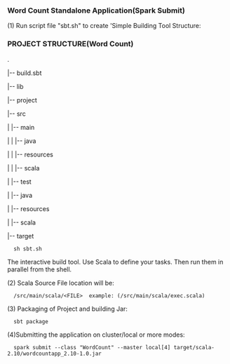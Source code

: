 ### Word Count Standalone Application(Spark Submit)
(1) Run script file "sbt.sh" to create 'Simple Building Tool Structure:
### PROJECT STRUCTURE(Word Count)

.

|-- build.sbt

|-- lib

|-- project

|-- src

|       |-- main

|       |       |-- java

|       |       |-- resources

|       |       |-- scala

|       |-- test

|               |-- java

|               |-- resources

|               |-- scala

|-- target
      
      sh sbt.sh
The interactive build tool. Use Scala to define your tasks. Then run them in parallel from the shell. 

(2) Scala Source File location will be:

      /src/main/scala/<FILE>  example: (/src/main/scala/exec.scala)
      
(3) Packaging of Project and building Jar:

      sbt package

(4)Submitting the application on cluster/local or more modes:
      
      spark submit --class "WordCount" --master local[4] target/scala-2.10/wordcountapp_2.10-1.0.jar
         
